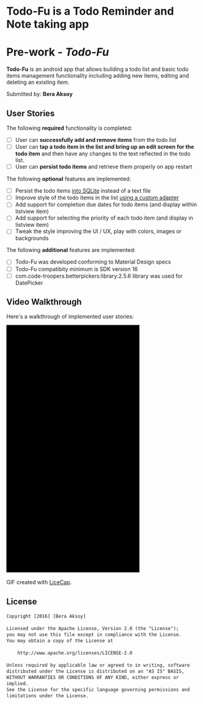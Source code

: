 # Todo-Fu is a Todo Reminder and Note taking app

# Pre-work - *Todo-Fu*

**Todo-Fu** is an android app that allows building a todo list and basic todo items management functionality including adding new items, editing and deleting an existing item.

Submitted by: **Bera Aksoy**

## User Stories

The following **required** functionality is completed:

* [ ] User can **successfully add and remove items** from the todo list
* [ ] User can **tap a todo item in the list and bring up an edit screen for the todo item** and then have any changes to the text reflected in the todo list.
* [ ] User can **persist todo items** and retrieve them properly on app restart

The following **optional** features are implemented:

* [ ] Persist the todo items [into SQLite](http://guides.codepath.com/android/Persisting-Data-to-the-Device#sqlite) instead of a text file
* [ ] Improve style of the todo items in the list [using a custom adapter](http://guides.codepath.com/android/Using-an-ArrayAdapter-with-ListView)
* [ ] Add support for completion due dates for todo items (and display within listview item)
* [ ] Add support for selecting the priority of each todo item (and display in listview item)
* [ ] Tweak the style improving the UI / UX, play with colors, images or backgrounds

The following **additional** features are implemented:

* [ ] Todo-Fu was developed conforming to Material Design specs
* [ ] Todo-Fu compatibity minimum is SDK version 16
* [ ] com.code-troopers.betterpickers:library:2.5.6 library was used for DatePicker

## Video Walkthrough 

Here's a walkthrough of implemented user stories:

<img src='todo-fu.gif' title='Todo-Fu Video Walkthrough' width='348' alt='Video Walkthrough' />

GIF created with [LiceCap](http://www.cockos.com/licecap/).

## License

	Copyright [2016] [Bera Aksoy]

	Licensed under the Apache License, Version 2.0 (the "License");
	you may not use this file except in compliance with the License.
	You may obtain a copy of the License at

		http://www.apache.org/licenses/LICENSE-2.0

	Unless required by applicable law or agreed to in writing, software
	distributed under the License is distributed on an "AS IS" BASIS,
	WITHOUT WARRANTIES OR CONDITIONS OF ANY KIND, either express or implied.
	See the License for the specific language governing permissions and
	limitations under the License.